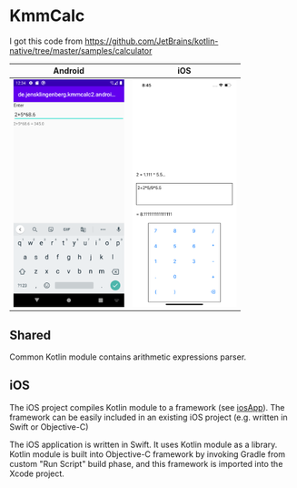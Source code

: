 # KmmCalc

I got this code from https://github.com/JetBrains/kotlin-native/tree/master/samples/calculator

| Android | iOS |  
| ------------------ | --------------------------- | 
|<img src="https://raw.githubusercontent.com/Foso/KmmCalc/master/docs/android.png" height="400" alt="Screenshot"/> | <img src="https://raw.githubusercontent.com/Foso/KmmCalc/master/docs/iphone.png" height="400" alt="Screenshot"/>  | 

## Shared

Common Kotlin module contains arithmetic expressions parser.

## iOS
The iOS project compiles Kotlin module to a framework (see [iosApp](iosApp/)). The framework can be easily included in an existing iOS project (e.g. written in Swift or Objective-C)

The iOS application is written in Swift. It uses Kotlin module as a library.
Kotlin module is built into Objective-C framework by invoking Gradle
from custom "Run Script" build phase, and this framework is imported into
the Xcode project.
